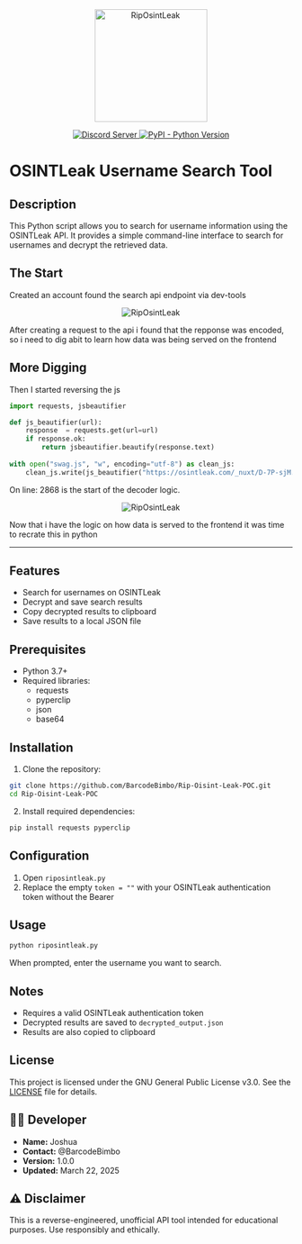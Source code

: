 <div align="center">
  <img src="https://github.com/user-attachments/assets/87a9f173-987a-4f75-bb06-362a5a0fc4a2" alt="RipOsintLeak" height="200">
</div>

<p align="center">
  <a href="https://discord.gg/xboxmods">
    <img src="https://discord.com/api/guilds/319560327719026709/widget.png?style=shield" alt="Discord Server">
  </a>
  <a href="https://www.python.org/downloads/">
    <img alt="PyPI - Python Version" src="https://img.shields.io/pypi/pyversions/Red-Discordbot">
  </a>
</p>

# OSINTLeak Username Search Tool

## Description
This Python script allows you to search for username information using the OSINTLeak API. It provides a simple command-line interface to search for usernames and decrypt the retrieved data.

## The Start

Created an account found the search api endpoint via dev-tools
<div align="center">
  <img src="https://github.com/user-attachments/assets/bdd3b2f1-8bfa-40ee-b5ba-124bd373fc67" alt="RipOsintLeak">
</div>

After creating a request to the api i found that the repponse was encoded, so i need to dig abit to learn how data was being served on the frontend

## More Digging

Then I started reversing the js
```python
import requests, jsbeautifier

def js_beautifier(url):
    response  = requests.get(url=url)
    if response.ok:
        return jsbeautifier.beautify(response.text)
 
with open("swag.js", "w", encoding="utf-8") as clean_js:
    clean_js.write(js_beautifier("https://osintleak.com/_nuxt/D-7P-sjM.js"))
```

On line: 2868 is the start of the decoder logic.

<div align="center">
  <img src="https://github.com/user-attachments/assets/adf07b06-d4fc-4d25-96ce-6052dfa67dd7" alt="RipOsintLeak" >
</div>

Now that i have the logic on how data is served to the frontend it was time to recrate this in python

---

## Features
- Search for usernames on OSINTLeak
- Decrypt and save search results
- Copy decrypted results to clipboard
- Save results to a local JSON file

## Prerequisites
- Python 3.7+
- Required libraries:
  - requests
  - pyperclip
  - json
  - base64

## Installation

1. Clone the repository:
```bash
git clone https://github.com/BarcodeBimbo/Rip-Oisint-Leak-POC.git
cd Rip-Oisint-Leak-POC
```

2. Install required dependencies:
```bash
pip install requests pyperclip
```

## Configuration
1. Open `riposintleak.py`
2. Replace the empty `token = ""` with your OSINTLeak authentication token without the Bearer

## Usage
```bash
python riposintleak.py
```
When prompted, enter the username you want to search.

## Notes
- Requires a valid OSINTLeak authentication token
- Decrypted results are saved to `decrypted_output.json`
- Results are also copied to clipboard

## License
This project is licensed under the GNU General Public License v3.0. See the [LICENSE](LICENSE) file for details.

## 🧑‍💻 Developer

- **Name:** Joshua 
- **Contact:** @BarcodeBimbo
- **Version:** 1.0.0
- **Updated:** March 22, 2025

## ⚠️ Disclaimer

This is a reverse-engineered, unofficial API tool intended for educational purposes. Use responsibly and ethically.


